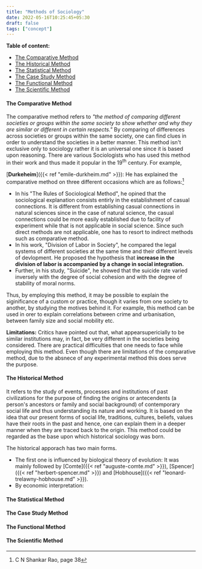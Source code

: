 ```yaml
---
title: "Methods of Sociology"
date: 2022-05-16T10:25:45+05:30
draft: false
tags: ["concept"]
---
```


**Table of content:**

- [The Comparative Method](#the-comparative-method)
- [The Historical Method](#the-historical-method)
- [The Statistical Method](#the-statistical-method)
- [The Case Study Method](#the-case-study-method)
- [The Functional Method](#the-functional-method)
- [The Scientific Method](#the-scientific-method)


#### The Comparative Method

The comparative method refers to *"the method of comparing different societies or groups within the same society to show whether and why they are similar or different in certain respects."* By comparing of differences across societies or groups within the same society, one can find clues in order to understand the societies in a better manner. This method isn't exclusive only to sociology rather it is an universal one since it is based upon reasoning. There are various Sociologists who has used this method in their work and thus made it popular in the 19<sup>th</sup> century. For example,

[**Durkeheim**]({{< ref "emile-durkheim.md" >}}): He has explained the comparative method on three different occasions which are as follows:[^1]

- In his "The Rules of Sociological Method", he opined that the sociological explanation consists entirly in the establishment of casual connections. It is different from establishing casual connections in natural sciences since in the case of natural science, the casual connections could be more easily established due to facility of experiment while that is not applicable in social science. Since such direct methods are not applicable, one has to resort to indirect methods such as comparative method.  
- In his work, "Division of Labor in Society", he compared the legal systems of different societies at the same time and their different levels of devlopment. He proposed the hypothesis that **increase in the division of labor is accompanied by a change in social integration.**
- Further, in his study, "Suicide", he showed that the suicide rate varied inversely with the degree of social cohesion and with the degree of stability of moral norms. 

Thus, by employing this method, it may be possible to explain the siginificance of a custom or practice, though it varies from one society to another, by studying the motives behind it. For example, this method can be used in orer to explain correlations between crime and urbanisation, between family size and social mobility etc. 

**Limitations:** Critics have pointed out that, what appearsupericially to be similar institutions may, in fact, be very different in the societies being considered. There are practical difficulties that one needs to face while employing this method. Even though there are limitations of the comparative method, due to the absnece of any experimental method this does serve the purpose. 

#### The Historical Method

It refers to the study of events, processes and institutions of past civilizations for the purpose of finding the origins or antecendents (a person's ancestors or family and social background) of contemporary social life and thus understanding its nature and working. It is based on the idea that our present forms of social life, traditions, cultures, beliefs, values have their roots in the past and hence, one can explain them in a deeper manner when they are traced back to the origin. This method could be regarded as the base upon which historical sociology was born. 

The historical apporach has two main forms. 

- The first one is influenced by biological theory of evolution: It was mainly followed by [Comte]({{< ref "auguste-comte.md" >}}), [Spencer]({{< ref "herbert-spencer.md" >}}) and [Hobhouse]({{< ref "leonard-trelawny-hobhouse.md" >}}). 
- By economic interpretation: 

#### The Statistical Method

#### The Case Study Method

#### The Functional Method

#### The Scientific Method


[^1]: C N Shankar Rao, page 38


